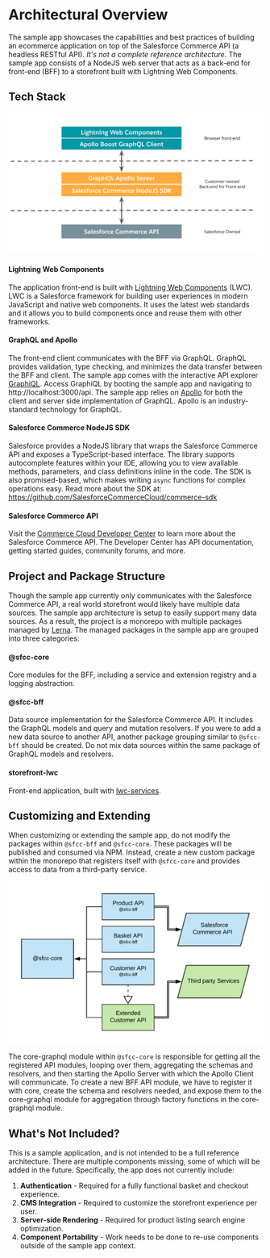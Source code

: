 # Architectural Overview

The sample app showcases the capabilities and best practices of building an ecommerce application on top of the Salesforce Commerce API (a headless RESTful API). _It's not a complete reference architecture._ The sample app consists of a NodeJS web server that acts as a back-end for front-end (BFF) to a storefront built with Lightning Web Components.

## Tech Stack

![Sample app tech stack](architecture.png)

#### Lightning Web Components
The application front-end is built with [Lightning Web Components](https://lwc.dev/) (LWC). LWC is a Salesforce framework for building user experiences in modern JavaScript and native web components. It uses the latest web standards and it allows you to build components once and reuse them with other frameworks.

#### GraphQL and Apollo
The front-end client communicates with the BFF via GraphQL. GraphQL provides validation, type checking, and minimizes the data transfer between the BFF and client. The sample app comes with the interactive API explorer [GraphiQL](https://github.com/graphql/graphiql). Access GraphiQL by booting the sample app and navigating to http://localhost:3000/api. The sample app relies on [Apollo](https://www.apollographql.com/) for both the client and server side implementation of GraphQL. Apollo is an industry-standard technology for GraphQL.

#### Salesforce Commerce NodeJS SDK
Salesforce provides a NodeJS library that wraps the Salesforce Commerce API and exposes a TypeScript-based interface. The library supports autocomplete features within your IDE, allowing you to view available methods, parameters, and class definitions inline in the code. The SDK is also promised-based, which makes writing `async` functions for complex operations easy. Read more about the SDK at: https://github.com/SalesforceCommerceCloud/commerce-sdk

#### Salesforce Commerce API
Visit the [Commerce Cloud Developer Center](https://developer.commercecloud.com/) to learn more about the Salesforce Commerce API. The Developer Center has API documentation, getting started guides, community forums, and more.

## Project and Package Structure
Though the sample app currently only communicates with the Salesforce Commerce API, a real world storefront would likely have multiple data sources. The sample app architecture is setup to easily support many data sources. As a result, the project is a monorepo with multiple packages managed by [Lerna](https://github.com/lerna/lerna). The managed packages in the sample app are grouped into three categories:

#### @sfcc-core
Core modules for the BFF, including a service and extension registry and a logging abstraction.

#### @sfcc-bff
Data source implementation for the Salesforce Commerce API. It includes the GraphQL models and query and mutation resolvers. If you were to add a new data source to another API, another package grouping similar to `@sfcc-bff` should be created. Do not mix data sources within the same package of GraphQL models and resolvers.

#### storefront-lwc
Front-end application, built with [lwc-services](https://www.npmjs.com/package/lwc-services).

## Customizing and Extending
When customizing or extending the sample app, do not modify the packages within `@sfcc-bff` and `@sfcc-core`. These packages will be published and consumed via NPM. Instead, create a new custom package within the monorepo that registers itself with `@sfcc-core` and provides access to data from a third-party service.

![Sample App Project Layout](project-layout.png)

The core-graphql module within `@sfcc-core` is responsible for getting all the registered API modules, looping over them, aggregating the schemas and resolvers, and then starting the Apollo Server with which the Apollo Client will communicate. To create a new BFF API module, we have to register it with core, create the schema and resolvers needed, and expose them to the core-graphql module for aggregation through factory functions in the core-graphql module. 

## What's Not Included?
This is a sample application, and is not intended to be a full reference architecture. There are multiple components missing, some of which will be added in the future. Specifically, the app does not currently include:

1. **Authentication** - Required for a fully functional basket and checkout experience.
2. **CMS Integration** - Required to customize the storefront experience per user.
3. **Server-side Rendering** - Required for product listing search engine optimization.
4. **Component Portability** - Work needs to be done to re-use components outside of the sample app context.